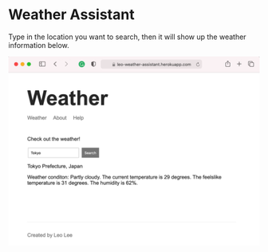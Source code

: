 # Weather Assistant 
Type in the location you want to search, then it will show up the weather information below.  

<img src="public/img/snip.png">

